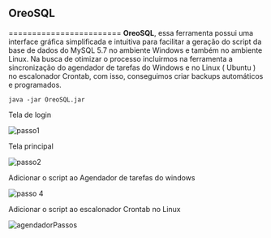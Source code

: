 ## OreoSQL
========================
<strong>OreoSQL</strong>, essa ferramenta possui uma interface gráfica simplificada e intuitiva para
facilitar a geração do script da base de dados do MySQL 5.7 no ambiente Windows e
também no ambiente Linux. Na busca de otimizar o processo incluirmos na ferramenta a sincronização do agendador de tarefas
do Windows e no Linux ( Ubuntu ) no escalonador Crontab, com isso, conseguimos
criar backups automáticos e programados.

```
java -jar OreoSQL.jar
```
Tela de login

![passo1](https://user-images.githubusercontent.com/33138839/94502178-95537780-01d1-11eb-8c21-36ce8d2c31f4.png)

Tela principal

![passo2](https://user-images.githubusercontent.com/33138839/94502332-e3687b00-01d1-11eb-92e0-8d4e41a0456c.png)

Adicionar o script ao Agendador de tarefas do windows

![passo 4](https://user-images.githubusercontent.com/33138839/94502441-2591bc80-01d2-11eb-8e90-a721bd6f14bd.png)

Adicionar o script ao escalonador Crontab no Linux

![agendadorPassos](https://user-images.githubusercontent.com/33138839/94502455-2f1b2480-01d2-11eb-8f5a-5e3925946864.png)
